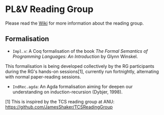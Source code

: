 # PL&V Reading Group

Please read the [Wiki](https://github.com/zilinc/PLV-RG/wiki) for more information about the reading group.

## Formalisation

* `Impl.v`: A Coq formalisation of the book _The Formal Semantics of
  Programming Languages: An Introduction_ by Glynn Winskel.

This formalisation is being developed collectively by the RG participants during
the RG's hands-on sessions[1], currently run fortnightly, alternating with normal
paper-reading sessions.

* `IndRec.agda`: An Agda formalisation aiming for deepen our
understanding on induction-recursion (Dybjer, 1998).


[1] This is inspired by the TCS reading group at ANU:
https://github.com/JamesShaker/TCSReadingGroup
